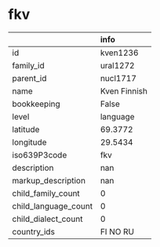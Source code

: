 # fkv
|                      | info         |
|:---------------------|:-------------|
| id                   | kven1236     |
| family_id            | ural1272     |
| parent_id            | nucl1717     |
| name                 | Kven Finnish |
| bookkeeping          | False        |
| level                | language     |
| latitude             | 69.3772      |
| longitude            | 29.5434      |
| iso639P3code         | fkv          |
| description          | nan          |
| markup_description   | nan          |
| child_family_count   | 0            |
| child_language_count | 0            |
| child_dialect_count  | 0            |
| country_ids          | FI NO RU     |